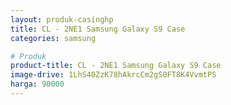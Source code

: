 ```yaml
---
layout: produk-casinghp
title: CL - 2NE1 Samsung Galaxy S9 Case
categories: samsung

# Produk
product-title: CL - 2NE1 Samsung Galaxy S9 Case
image-drive: 1LhS40ZzK78hAkrcCm2gS0FT8K4VvmtPS
harga: 90000
---
```


